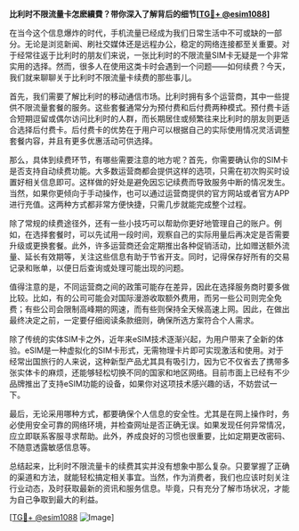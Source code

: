 **比利时不限流量卡怎麽續費？带你深入了解背后的细节[[TG💪+ @esim1088](https://t.me/s/esim1088)]**

在当今这个信息爆炸的时代，手机流量已经成为我们日常生活中不可或缺的一部分。无论是浏览新闻、刷社交媒体还是远程办公，稳定的网络连接都至关重要。对于经常往返于比利时的朋友们来说，一张比利时的不限流量SIM卡无疑是一个非常实用的选择。然而，很多人在使用这类卡时会遇到一个问题——如何续费？今天，我们就来聊聊关于比利时不限流量卡续费的那些事儿。

首先，我们需要了解比利时的移动通信市场。比利时拥有多个运营商，其中一些提供不限流量套餐的服务。这些套餐通常分为预付费和后付费两种模式。预付费卡适合短期逗留或偶尔访问比利时的人群，而长期居住或频繁往来比利时的朋友则更适合选择后付费卡。后付费卡的优势在于用户可以根据自己的实际使用情况灵活调整套餐内容，并且有更多优惠活动可供选择。

那么，具体到续费环节，有哪些需要注意的地方呢？首先，你需要确认你的SIM卡是否支持自动续费功能。大多数运营商都会提供这样的选项，只需在初次购买时设置好相关信息即可。这样做的好处是避免因忘记续费而导致服务中断的情况发生。当然，如果你更倾向于手动操作，也可以通过运营商提供的官方网站或者官方APP进行充值。这两种方式都非常方便快捷，只需几步就能完成整个过程。

除了常规的续费途径外，还有一些小技巧可以帮助你更好地管理自己的账户。例如，在选择套餐时，可以先试用一段时间，观察自己的实际用量后再决定是否需要升级或更换套餐。此外，许多运营商还会定期推出各种促销活动，比如赠送额外流量、延长有效期等，关注这些信息有助于节省开支。同时，记得保存好所有的交易记录和账单，以便日后查询或处理可能出现的问题。

值得注意的是，不同运营商之间的政策可能存在差异，因此在选择服务商时要多做比较。比如，有的公司可能会对国际漫游收取额外费用，而另一些公司则完全免费；有些公司会限制高峰期的网速，而有些则保持全天候高速上网。因此，在做出最终决定之前，一定要仔细阅读条款细则，确保所选方案符合个人需求。

除了传统的实体SIM卡之外，近年来eSIM技术逐渐兴起，为用户带来了全新的体验。eSIM是一种虚拟化的SIM卡形式，无需物理卡片即可实现激活和使用。对于经常出国旅行的人来说，这种新型产品尤其具有吸引力，因为它不仅省去了携带多张实体卡的麻烦，还能够轻松切换不同的国家和地区网络。目前市面上已经有不少品牌推出了支持eSIM功能的设备，如果你对这项技术感兴趣的话，不妨尝试一下。

最后，无论采用哪种方式，都要确保个人信息的安全性。尤其是在网上操作时，务必使用安全可靠的网络环境，并检查网址是否正确无误。如果发现任何异常情况，应立即联系客服寻求帮助。此外，养成良好的习惯也很重要，比如定期更改密码、不随意透露敏感信息等。

总结起来，比利时不限流量卡的续费其实并没有想象中那么复杂。只要掌握了正确的渠道和方法，就能轻松搞定相关事宜。当然，作为消费者，我们也应该时刻关注行业动态，及时获取最新的资讯和服务信息。毕竟，只有充分了解市场状况，才能为自己争取到最大的利益。

[[TG💪+ @esim1088](https://t.me/s/esim1088) ![Image](https://i.postimg.cc/4NQfJmqS/Snipaste-2025-05-13-00-14-12.png)]
